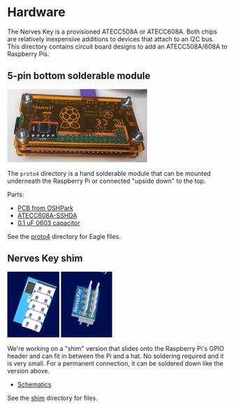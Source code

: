 # Hardware

The Nerves Key is a provisioned ATECC508A or ATECC608A. Both chips are
relatively inexpensive additions to devices that attach to an I2C bus. This
directory contains circuit board designs to add an ATECC508A/608A to Raspberry
Pis.

## 5-pin bottom solderable module

![NervesKey bottom](proto4/nerves_key_bottom.jpg "Nerves Key bottom mount")

The `proto4` directory is a hand solderable module that can be mounted
underneath the Raspberry Pi or connected "upside down" to the top.

Parts:

* [PCB from OSHPark](https://oshpark.com/shared_projects/A2rzFSK7)
* [ATECC608A-SSHDA](https://www.digikey.com/product-detail/en/microchip-technology/ATECC608A-SSHDA-B/ATECC608A-SSHDA-B-ND/7928178)
* [0.1 uF 0603 capacitor](https://www.digikey.com/product-detail/en/samsung-electro-mechanics/CL10F104ZO8NNNC/1276-1258-1-ND/3889344)

See the [proto4](proto4) directory for Eagle files.

## Nerves Key shim

![NervesKey shim](shim/nerves_key_shim1.png) ![NervesKey shim](shim/nerves_key_shim2.png)

We're working on a "shim" version that slides onto the Raspberry Pi's GPIO
header and can fit in between the Pi and a hat. No soldering required and it
is very small. For a permanent connection, it can be soldered down like the
version above.

* [Schematics](shim/MCM18001_NERVESKEY_X1_SCH_181214.PDF)

See the [shim](shim) directory for files.
